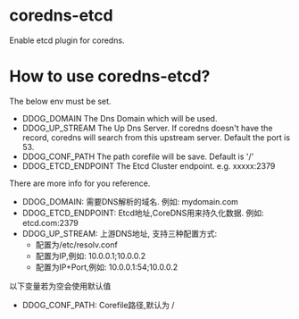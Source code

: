 # coredns-etcd
Enable etcd plugin for coredns.

# How to use coredns-etcd?

The below env must be set.

- DDOG_DOMAIN The Dns Domain which will be used.
- DDOG_UP_STREAM The Up Dns Server. If coredns doesn't have the record, coredns will search from this upstream server. Default the port is 53.
- DDOG_CONF_PATH The path corefile will be save. Default is '/'
- DDOG_ETCD_ENDPOINT The Etcd Cluster endpoint. e.g. xxxxx:2379

There are more info for you reference.

- DDOG_DOMAIN: 需要DNS解析的域名. 例如: mydomain.com
- DDOG_ETCD_ENDPOINT: Etcd地址,CoreDNS用来持久化数据. 例如: etcd.com:2379
- DDOG_UP_STREAM: 上游DNS地址, 支持三种配置方式:
   * 配置为/etc/resolv.conf
   * 配置为IP,例如: 10.0.0.1;10.0.0.2
   * 配置为IP+Port,例如: 10.0.0.1:54;10.0.0.2

以下变量若为空会使用默认值
  - DDOG_CONF_PATH: Corefile路径,默认为 /
